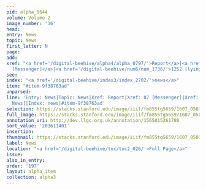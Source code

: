 ```yaml
---
pid: alpha_0644
volume: Volume 2
image_number: '36'
head:
entry: News
topic: News
first_letter: N
page:
add:
xref: "<a href='/digital-beehive/alpha4/alpha_0797/'>Report</a>|<a href='/digital-beehive/num1/num_0088/'>87
  [Messenger]</a>|<a href='/digital-beehive/num6/num_1736/'>1252 [lying News]</a>"
see:
index: "<a href='/digital-beehive/index3/index_2702/'>news</a>"
item: "#item-9f38763ad"
unparsed:
line: 'Entry: News|Topic: News|Xref: Report|Xref: 87 [Messenger]|Xref: 1252 [lying
  News]|Index: news|#item-9f38763ad'
selection: https://stacks.stanford.edu/image/iiif/fm855tg5659/1607_0503/749,1401,3079,450/full/0/default.jpg
full_image: https://stacks.stanford.edu/image/iiif/fm855tg5659/1607_0503/full/full/0/default.jpg
annotation_uri: http://dev.llgc.org.uk/annotation/1565015261780
sort_value: '203611401'
insertion:
thumbnail: https://stacks.stanford.edu/image/iiif/fm855tg5659/1607_0503/749,1401,600,180/250,/0/default.jpg
label: News
location: "<a href='/digital-beehive/toc/toc2_026/'>Full Page</a>"
issue:
also_in_entry:
order: '197'
layout: alpha_item
collection: alpha3
---
```

